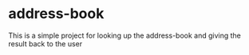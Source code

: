 # address-book
This is a simple project for looking up the address-book and giving the result back to the user
